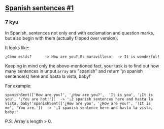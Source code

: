 <h2><a href=https://www.codewars.com/kata/5a30ae82ee1aaef63300001a/train/javascript target="_blank">Spanish sentences #1</a></h2><h3>7 kyu</h3><p>In Spanish, sentences not only end with exclamation and question marks, but also begin with them (actually flipped over version).</p><p>It looks like:</p><pre><code>¿Cómo estás?      -&gt; How are you?¡Es maravilloso!  -&gt; It is wonderful!</code></pre><p>Keeping in mind only the above-mentioned fact, your task is to find out how many sentences in unput <code>array</code> are "spanish" and return '¡n spanish sentence(s) here and hasta la vista, baby!'</p><p>For example:</p><pre><code>spanishSent(['How are you?', '¿How are you?',  'It is you', '¡It is you', '¡You are hot!'])  -&gt; '¡2 spanish sentences here and hasta la vista, baby!'spanishSent(['¿How are you', '¿How are you?', '!It is me', 'You are.'])  -&gt; '¡1 spanish sentence here and hasta la vista, baby!'</code></pre><p>P.S. Array's length &gt; 0.</p>
